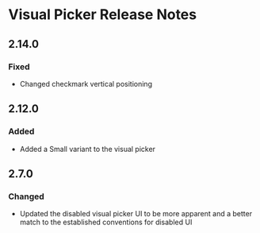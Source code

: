 <!-- Release notes authoring guidelines: http://keepachangelog.com/ -->

# Visual Picker Release Notes

<!-- ## [Unreleased] -->

## 2.14.0

### Fixed

- Changed checkmark vertical positioning

## 2.12.0

### Added

- Added a Small variant to the visual picker

## 2.7.0

### Changed

- Updated the disabled visual picker UI to be more apparent and a better match to the established conventions for disabled UI
